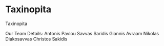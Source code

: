 # Taxinopita
Taxinopita

Our Team Details:
Antonis Pavlou
Savvas Saridis
Giannis Avraam
Nikolas Diakosavvas
Christos Sakidis
